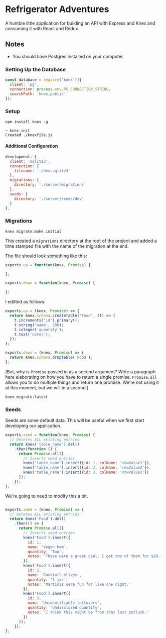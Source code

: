 # Refrigerator Adventures

A humble little application for building an API with Express and Knex and consuming it with React and Redux.

## Notes

- You should have Postgres installed on your computer.

### Setting Up the Database

```js
const database = require('knex')({
  client: 'pg',
  connection: process.env.PG_CONNECTION_STRING,
  searchPath: 'knex,public'
});
```

### Setup

```
npm install knex -g
```

```
→ knex init
Created ./knexfile.js
```

#### Additional Configuration

```js
development: {
  client: 'sqlite3',
  connection: {
    filename: './dev.sqlite3'
  },
  migrations: {
    directory: './server/migrations'
  },
  seeds: {
    directory: './server/seeds/dev'
  }
},
```

### Migrations

```
knex migrate:make initial
```

This created a `migrations` directory at the root of the project and added a time stamped file with the name of the migration at the end.

The file should look something like this:

```js
exports.up = function(knex, Promise) {

};

exports.down = function(knex, Promise) {

};
```

I editted as follows:

```js
exports.up = (knex, Promise) => {
  return knex.schema.createTable('Food', (t) => {
    t.increments('id').primary();
    t.string('name', 100);
    t.integer('quantity');
    t.text('notes');
  });
};

exports.down = (knex, Promise) => {
  return knex.schema.dropTable('Food');
};
```

(But, why is `Promise` passed in as a second argument? Write a paragraph here elaborating on how you have to return a single promise. `Promise.all` allows you to do multiple things and return one promise. We're not using it at this moment, but we will in a second.)

`knex migrate:latest`

### Seeds

Seeds are some default data. This will be useful when we first start developing our application.

```js
exports.seed = function(knex, Promise) {
  // Deletes ALL existing entries
  return knex('table_name').del()
    .then(function () {
      return Promise.all([
        // Inserts seed entries
        knex('table_name').insert({id: 1, colName: 'rowValue1'}),
        knex('table_name').insert({id: 2, colName: 'rowValue2'}),
        knex('table_name').insert({id: 3, colName: 'rowValue3'})
      ]);
    });
};
```

We're going to need to modify this a bit.

```js

exports.seed = (knex, Promise) => {
  // Deletes ALL existing entries
  return knex('Food').del()
    .then(() => {
      return Promise.all([
        // Inserts seed entries
        knex('Food').insert({
          id: 1,
          name: 'Vegan ham',
          quantity: 'Two',
          notes: 'These were a great deal. I got two of them for $20.'
        }),
        knex('Food').insert({
          id: 2,
          name: 'Cocktail olives',
          quantity: '1 jar',
          notes: 'Martinis were fun for like one night.'
        }),
        knex('Food').insert({
          id: 3,
          name: 'Unidentifiable leftovers',
          quantity: 'Undisclosed quantity',
          notes: 'I think this might be from that last potluck.'
        })
      ]);
    });
};
```

